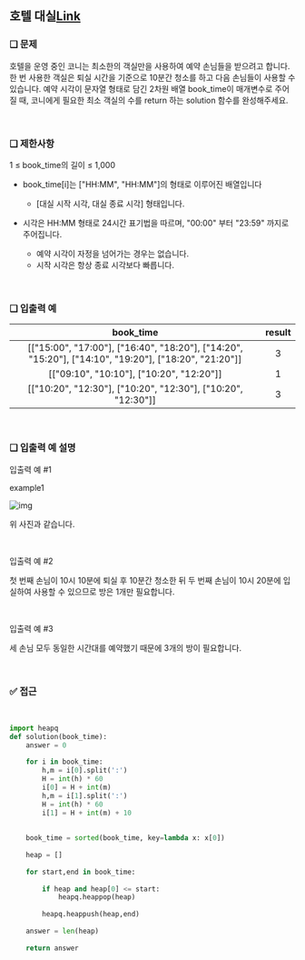 ## 호텔 대실[Link](https://school.programmers.co.kr/learn/courses/30/lessons/155651)

### ❑ 문제
호텔을 운영 중인 코니는 최소한의 객실만을 사용하여 예약 손님들을 받으려고 합니다. 한 번 사용한 객실은 퇴실 시간을 기준으로 10분간 청소를 하고 다음 손님들이 사용할 수 있습니다.
예약 시각이 문자열 형태로 담긴 2차원 배열 book_time이 매개변수로 주어질 때, 코니에게 필요한 최소 객실의 수를 return 하는 solution 함수를 완성해주세요.

<br>

### ❑ 제한사항
1 ≤ book_time의 길이 ≤ 1,000
- book_time[i]는 ["HH:MM", "HH:MM"]의 형태로 이루어진 배열입니다
    - [대실 시작 시각, 대실 종료 시각] 형태입니다.

- 시각은 HH:MM 형태로 24시간 표기법을 따르며, "00:00" 부터 "23:59" 까지로 주어집니다.
    - 예약 시각이 자정을 넘어가는 경우는 없습니다.
    - 시작 시각은 항상 종료 시각보다 빠릅니다.

<br>

### ❑ 입출력 예
| book_time | result |
|:-----------------:|:------------:|
|[["15:00", "17:00"], ["16:40", "18:20"], ["14:20", "15:20"], ["14:10", "19:20"], ["18:20", "21:20"]]|3|
|[["09:10", "10:10"], ["10:20", "12:20"]]|1|
|[["10:20", "12:30"], ["10:20", "12:30"], ["10:20", "12:30"]]|3|

<br>

### ❑ 입출력 예 설명
입출력 예 #1

example1

![img](https://user-images.githubusercontent.com/62426665/199907266-561e3b75-84eb-4da1-930c-a6ac8fa82a79.png)

위 사진과 같습니다.

<br>

입출력 예 #2

첫 번째 손님이 10시 10분에 퇴실 후 10분간 청소한 뒤 두 번째 손님이 10시 20분에 입실하여 사용할 수 있으므로 방은 1개만 필요합니다.

<br>

입출력 예 #3

세 손님 모두 동일한 시간대를 예약했기 때문에 3개의 방이 필요합니다.

<br>

### ✅ 접근

<br>



```Python
import heapq
def solution(book_time):
    answer = 0
    
    for i in book_time:
        h,m = i[0].split(':')
        H = int(h) * 60
        i[0] = H + int(m)
        h,m = i[1].split(':')
        H = int(h) * 60
        i[1] = H + int(m) + 10
        
    
    book_time = sorted(book_time, key=lambda x: x[0])
    
    heap = []
    
    for start,end in book_time:
        
        if heap and heap[0] <= start:
            heapq.heappop(heap)
        
        heapq.heappush(heap,end)
    
    answer = len(heap)
        
    return answer
```
